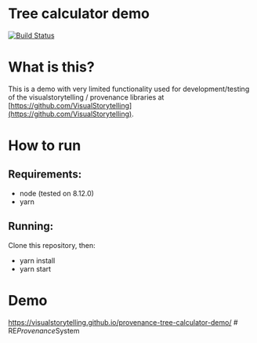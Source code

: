 # Tree calculator demo
[![Build Status](https://travis-ci.org/VisualStorytelling/provenance-tree-calculator-demo.svg?branch=master)](https://travis-ci.org/VisualStorytelling/provenance-tree-calculator-demo)

# What is this?
This is a demo with very limited functionality used for development/testing of the visualstorytelling / provenance libraries at [https://github.com/VisualStorytelling](https://github.com/VisualStorytelling).

# How to run
## Requirements:
- node (tested on 8.12.0)
- yarn 
## Running:
Clone this repository, then:
- yarn install
- yarn start

# Demo
https://visualstorytelling.github.io/provenance-tree-calculator-demo/
#   R E _ P r o v e n a n c e _ S y s t e m  
 